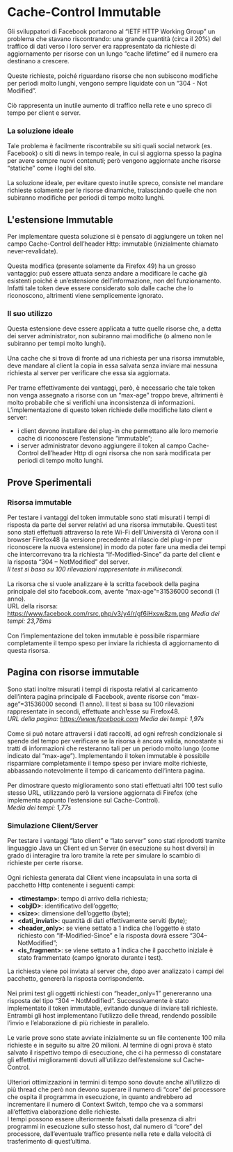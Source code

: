 # Cache-Control Immutable
Gli sviluppatori di Facebook portarono al “IETF HTTP Working Group” un problema che stavano riscontrando: una grande quantità (circa il 20%) del traffico di dati verso i loro server era rappresentato da richieste di aggiornamento per risorse con un lungo “cache lifetime” ed il numero era destinano a crescere. \
\
Queste richieste, poiché riguardano risorse che non subiscono modifiche per periodi molto lunghi, vengono sempre liquidate con un “304 - Not Modified”. \
\
Ciò rappresenta un inutile aumento di traffico nella rete e uno spreco di tempo per client e server.

### La soluzione ideale

Tale problema è facilmente riscontrabile su siti quali social network (es. Facebook) o siti di news in tempo reale, in cui si aggiorna spesso la pagina per avere sempre nuovi contenuti; però vengono aggiornate anche risorse “statiche” come i loghi del sito. \
\
La soluzione ideale, per evitare questo inutile spreco, consiste nel mandare richieste solamente per le risorse dinamiche, tralasciando quelle che non subiranno modifiche per periodi di tempo molto lunghi.


## L'estensione Immutable
Per implementare questa soluzione si è pensato di aggiungere un token nel campo Cache-Control dell’header Http: immutable (inizialmente chiamato never-revalidate). \
\
Questa modifica (presente solamente da Firefox 49) ha un grosso vantaggio: può essere attuata senza andare a modificare le cache già esistenti poiché è un’estensione dell’informazione, non del funzionamento. Infatti tale token deve essere considerato solo dalle cache che lo riconoscono, altrimenti viene semplicemente ignorato.

### Il suo utilizzo
Questa estensione deve essere applicata a tutte quelle risorse che, a detta dei server administrator, non subiranno mai modifiche (o almeno non le subiranno per tempi molto lunghi). \
\
Una cache che si trova di fronte ad una richiesta per una risorsa immutable, deve mandare al client la copia in essa salvata senza inviare mai nessuna richiesta al server per verificare che essa sia aggiornata. \
\
Per trarne effettivamente dei vantaggi, però, è necessario che tale token non venga assegnato a risorse con un “max-age” troppo breve, altrimenti è molto probabile che si verifichi una inconsistenza di informazioni. \
L’implementazione di questo token richiede delle modifiche lato client e server:
- i client devono installare dei plug-in che permettano alle loro memorie cache di riconoscere l’estensione “immutable”;
- i server administrator devono aggiungere il token al campo Cache-Control dell’header Http di ogni risorsa che non sarà modificata per periodi di tempo molto lunghi.


## Prove Sperimentali
### Risorsa immutable
Per testare i vantaggi del token immutable sono stati misurati i tempi di risposta da parte del server relativi ad una risorsa immutabile. Questi test sono stati effettuati attraverso la rete Wi-Fi dell’Università di Verona con il browser Firefox48 (la versione precedente al rilascio del plug-in per riconoscere la nuova estensione) in modo da poter fare una media dei tempi che intercorrevano tra la richiesta “If-Modified-Since” da parte del client e la risposta “304 – NotModified” del server. \
*Il test si basa su 100 rilevazioni rappresentate in millisecondi.* \
\
La risorsa che si vuole analizzare è la scritta facebook della pagina principale del sito facebook.com, avente “max-age”=31536000 secondi (1 anno).  
URL della risorsa: https://www.facebook.com/rsrc.php/v3/y4/r/gf6iHxsw8zm.png *Media dei tempi: 23,76ms* \
\
Con l’implementazione del token immutable è possibile risparmiare completamente il tempo speso per inviare la richiesta di aggiornamento di questa risorsa.


##  Pagina con risorse immutable

Sono stati inoltre misurati i tempi di risposta relativi al caricamento dell’intera pagina principale di Facebook, avente risorse con “max-age”=31536000 secondi (1 anno). Il test si basa su 100 rilevazioni rappresentate in secondi, effettuate anch’esse su Firefox48. \
*URL della pagina: https://www.facebook.com Media dei tempi: 1,97s* \
\
Come si può notare attraversi i dati raccolti, ad ogni refresh condizionale si spende del tempo per verificare se la risorsa è ancora valida, nonostante si tratti di informazioni che resteranno tali per un periodo molto lungo (come indicato dal “max-age”). Implementando il token immutable è possibile risparmiare completamente il tempo speso per inviare molte richieste, abbassando notevolmente il tempo di caricamento dell’intera pagina. \
\
Per dimostrare questo miglioramento sono stati effettuati altri 100 test sullo stesso URL, utilizzando però la versione aggiornata di Firefox (che implementa appunto l’estensione sul Cache-Control). \
*Media dei tempi: 1,77s*


### Simulazione Client/Server
Per testare i vantaggi “lato client” e “lato server” sono stati riprodotti tramite linguaggio Java un Client ed un Server (in esecuzione su host diversi) in grado di interagire tra loro tramite la rete per simulare lo scambio di richieste per certe risorse. \
\
Ogni richiesta generata dal Client viene incapsulata in una sorta di pacchetto Http contenente i seguenti campi:
-  **\<timestamp\>**: tempo di arrivo della richiesta;
- **\<objID\>**: identificativo dell’oggetto;
- **\<size\>**: dimensione dell’oggetto (byte);
- **\<dati_inviati\>**: quantità di dati effettivamente serviti (byte);
- **\<header_only\>**: se viene settato a 1 indica che l’oggetto è stato richiesto con “If-Modified-Since” e la risposta dovrà essere “304–NotModified”;
- **\<is_fragment\>**: se viene settato a 1 indica che il pacchetto iniziale è stato frammentato (campo ignorato durante i test).

La richiesta viene poi inviata al server che, dopo aver analizzato i campi del pacchetto, genererà la risposta corrispondente. \
\
Nei primi test gli oggetti richiesti con “header_only=1” genereranno una risposta del tipo “304 – NotModified”. Successivamente è stato implementato il token immutable, evitando dunque di inviare tali richieste. \
Entrambi gli host implementano l’utilizzo delle thread, rendendo possibile l’invio e l’elaborazione di più richieste in parallelo. \
\
Le varie prove sono state avviate inizialmente su un file contenente 100 mila richieste e in seguito su altre 20 milioni. Al termine di ogni prova è stato salvato il rispettivo tempo di esecuzione, che ci ha permesso di constatare gli effettivi miglioramenti dovuti all’utilizzo dell’estensione sul Cache-Control. \
\
Ulteriori ottimizzazioni in termini di tempo sono dovute anche all’utilizzo di più thread che però non devono superare il numero di “core” del processore che ospita il programma in esecuzione, in quanto andrebbero ad incrementare il numero di Context Switch, tempo che va a sommarsi all’effettiva elaborazione delle richieste. \
I tempi possono essere ulteriormente falsati dalla presenza di altri programmi in esecuzione sullo stesso host, dal numero di “core” del processore, dall’eventuale traffico presente nella rete e dalla velocità di trasferimento di quest’ultima.